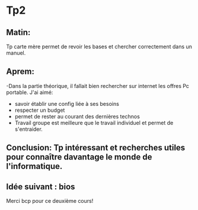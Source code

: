 # Tp2

## Matin:
Tp carte mère permet de revoir les bases et chercher correctement dans un manuel.

## Aprem:
-Dans la partie théorique, il fallait bien rechercher sur internet les offres Pc portable.
J'ai aimé:
* savoir établir une config liée à ses besoins
* respecter un budget
* permet de rester au courant des dernières technos 
* Travail groupe est meilleure que le travail individuel et permet de s'entraider.

## Conclusion:  Tp intéressant et recherches utiles pour connaître davantage le monde de l'informatique.


## Idée suivant : bios

Merci bcp pour ce deuxième cours!